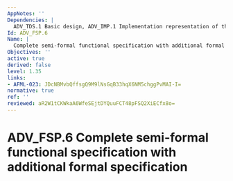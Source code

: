 ```yaml
---
AppNotes: ''
Dependencies: |
  ADV_TDS.1 Basic design, ADV_IMP.1 Implementation representation of the TSF
Id: ADV_FSP.6
Name: |
  Complete semi-formal functional specification with additional formal specification
Objectives: ''
active: true
derived: false
level: 1.35
links:
- AFML-023: JDcNBMvbQffsgQ9M9lNsGqB33hqX6NM5chggPvMAI-I=
normative: true
ref: ''
reviewed: aR2W1tCKWkaA6WfeSEjtDYQuuFCT48pFSQ2XiECfx8o=
---
```


# ADV_FSP.6 Complete semi-formal functional specification with additional formal specification